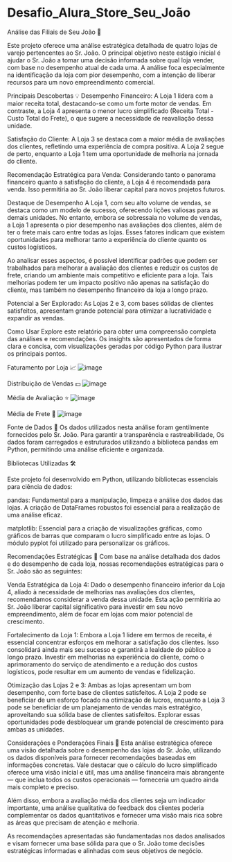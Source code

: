 # Desafio_Alura_Store_Seu_João

Análise das Filiais de Seu João 🏪

Este projeto oferece uma análise estratégica detalhada de quatro lojas de varejo pertencentes ao Sr. João. O principal objetivo neste estágio inicial é ajudar o Sr. João a tomar uma decisão informada sobre qual loja vender, com base no desempenho atual de cada uma. A análise foca especialmente na identificação da loja com pior desempenho, com a intenção de liberar recursos para um novo empreendimento comercial.

Principais Descobertas 💡
Desempenho Financeiro: A Loja 1 lidera com a maior receita total, destacando-se como um forte motor de vendas. Em contraste, a Loja 4 apresenta o menor lucro simplificado (Receita Total - Custo Total do Frete), o que sugere a necessidade de reavaliação dessa unidade.

Satisfação do Cliente: A Loja 3 se destaca com a maior média de avaliações dos clientes, refletindo uma experiência de compra positiva. A Loja 2 segue de perto, enquanto a Loja 1 tem uma oportunidade de melhoria na jornada do cliente.

Recomendação Estratégica para Venda: Considerando tanto o panorama financeiro quanto a satisfação do cliente, a Loja 4 é recomendada para venda. Isso permitiria ao Sr. João liberar capital para novos projetos futuros.

Destaque de Desempenho
A Loja 1, com seu alto volume de vendas, se destaca como um modelo de sucesso, oferecendo lições valiosas para as demais unidades. No entanto, embora se sobressaia no volume de vendas, a Loja 1 apresenta o pior desempenho nas avaliações dos clientes, além de ter o frete mais caro entre todas as lojas. Esses fatores indicam que existem oportunidades para melhorar tanto a experiência do cliente quanto os custos logísticos.

Ao analisar esses aspectos, é possível identificar padrões que podem ser trabalhados para melhorar a avaliação dos clientes e reduzir os custos de frete, criando um ambiente mais competitivo e eficiente para a loja. Tais melhorias podem ter um impacto positivo não apenas na satisfação do cliente, mas também no desempenho financeiro da loja a longo prazo.

Potencial a Ser Explorado: As Lojas 2 e 3, com bases sólidas de clientes satisfeitos, apresentam grande potencial para otimizar a lucratividade e expandir as vendas.

Como Usar
Explore este relatório para obter uma compreensão completa das análises e recomendações. Os insights são apresentados de forma clara e concisa, com visualizações geradas por código Python para ilustrar os principais pontos.

Faturamento por Loja 📈
![image](https://github.com/user-attachments/assets/d4b78969-b412-41e3-a9f6-e35aa82500a9)

Distribuição de Vendas 💵
![image](https://github.com/user-attachments/assets/e50420d0-4e0b-409c-968b-6743a45361f4)

Média de Avaliação ⭐
![image](https://github.com/user-attachments/assets/3140de52-96d0-452b-a10f-ced6ff930194)

Média de Frete 🚚
![image](https://github.com/user-attachments/assets/98d5b4d8-de22-4e1a-adda-799c86583d06)



Fonte de Dados 🔗
Os dados utilizados nesta análise foram gentilmente fornecidos pelo Sr. João. Para garantir a transparência e rastreabilidade, 
Os dados foram carregados e estruturados utilizando a biblioteca pandas em Python, permitindo uma análise eficiente e organizada.

Bibliotecas Utilizadas 🛠️

Este projeto foi desenvolvido em Python, utilizando bibliotecas essenciais para ciência de dados:

pandas: Fundamental para a manipulação, limpeza e análise dos dados das lojas. A criação de DataFrames robustos foi essencial para a realização de uma análise eficaz.

matplotlib: Essencial para a criação de visualizações gráficas, como gráficos de barras que comparam o lucro simplificado entre as lojas. O módulo pyplot foi utilizado para personalizar os gráficos.

Recomendações Estratégicas 🎯
Com base na análise detalhada dos dados e do desempenho de cada loja, nossas recomendações estratégicas para o Sr. João são as seguintes:

Venda Estratégica da Loja 4: Dado o desempenho financeiro inferior da Loja 4, aliado à necessidade de melhorias nas avaliações dos clientes, recomendamos considerar a venda dessa unidade. Esta ação permitiria ao Sr. João liberar capital significativo para investir em seu novo empreendimento, além de focar em lojas com maior potencial de crescimento.

Fortalecimento da Loja 1: Embora a Loja 1 lidere em termos de receita, é essencial concentrar esforços em melhorar a satisfação dos clientes. Isso consolidará ainda mais seu sucesso e garantirá a lealdade do público a longo prazo. Investir em melhorias na experiência do cliente, como o aprimoramento do serviço de atendimento e a redução dos custos logísticos, pode resultar em um aumento de vendas e fidelização.

Otimização das Lojas 2 e 3: Ambas as lojas apresentam um bom desempenho, com forte base de clientes satisfeitos. A Loja 2 pode se beneficiar de um esforço focado na otimização de lucros, enquanto a Loja 3 pode se beneficiar de um planejamento de vendas mais estratégico, aproveitando sua sólida base de clientes satisfeitos. Explorar essas oportunidades pode desbloquear um grande potencial de crescimento para ambas as unidades.

Considerações e Ponderações Finais 🤔
Esta análise estratégica oferece uma visão detalhada sobre o desempenho das lojas do Sr. João, utilizando os dados disponíveis para fornecer recomendações baseadas em informações concretas. Vale destacar que o cálculo do lucro simplificado oferece uma visão inicial e útil, mas uma análise financeira mais abrangente — que inclua todos os custos operacionais — forneceria um quadro ainda mais completo e preciso.

Além disso, embora a avaliação média dos clientes seja um indicador importante, uma análise qualitativa do feedback dos clientes poderia complementar os dados quantitativos e fornecer uma visão mais rica sobre as áreas que precisam de atenção e melhoria.

As recomendações apresentadas são fundamentadas nos dados analisados e visam fornecer uma base sólida para que o Sr. João tome decisões estratégicas informadas e alinhadas com seus objetivos de negócio.

